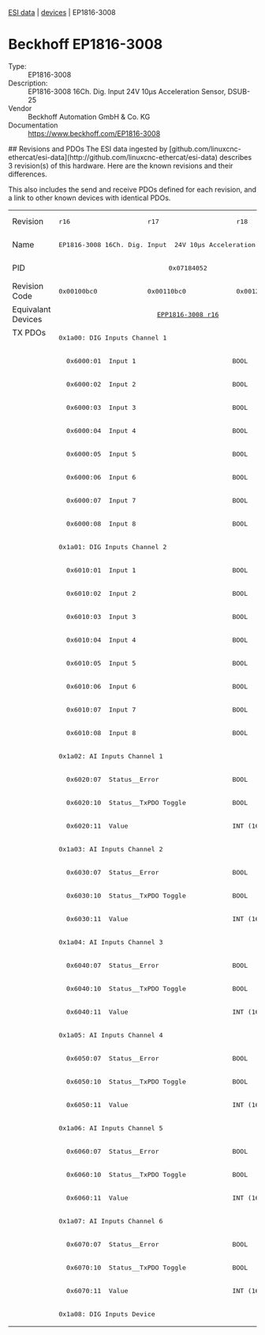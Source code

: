 <div class="nav"><a href="/esi-data">ESI data</a> | <a href="/esi-data/devices">devices</a> | EP1816-3008</div>

#  Beckhoff EP1816-3008

<dl>
  <dt>Type:</dt><dd>EP1816-3008</dd>
  <dt>Description:</dt><dd>EP1816-3008 16Ch. Dig. Input  24V 10µs Acceleration Sensor, DSUB-25</dd>
  <dt>Vendor</dt><dd>Beckhoff Automation GmbH & Co. KG</dd>
  <dt>Documentation</dt><dd><a href="https://www.beckhoff.com/EP1816-3008">https://www.beckhoff.com/EP1816-3008</a></dd>
</dl>
## Revisions and PDOs
The ESI data ingested by [github.com/linuxcnc-ethercat/esi-data](http://github.com/linuxcnc-ethercat/esi-data) describes 3 revision(s) of this hardware.  Here are the known revisions and their differences.

This also includes the send and receive PDOs defined for each revision, and a link to other known devices with identical PDOs.

<table>
<tr >
<td class="first">Revision</td>
<td ><pre>r16</pre></td>
<td ><pre>r17</pre></td>
<td ><pre>r18</pre></td>
</tr>
<tr >
<td class="first">Name</td>
<td  colspan=3 align="center"><pre>EP1816-3008 16Ch. Dig. Input  24V 10µs Acceleration Sensor, DSUB-25</pre></td>
</tr>
<tr >
<td class="first">PID</td>
<td  colspan=3 align="center"><pre>0x07184052</pre></td>
</tr>
<tr >
<td class="first">Revision Code</td>
<td ><pre>0x00100bc0</pre></td>
<td ><pre>0x00110bc0</pre></td>
<td ><pre>0x00120bc0</pre></td>
</tr>
<tr >
<td class="first">Equivalant Devices</td>
<td  colspan=3 align="center"><pre><a href="EPP1816-3008">EPP1816-3008 r16</a></pre></td>
</tr>
<tr class="txpdo pdosection">
<td class="first" rowspan=43 valign=top>TX PDOs</td>
<td colspan=3 align="left"><pre>0x1a00: DIG Inputs Channel 1</pre></td>
<td></td>
</tr>
<tr class="txpdo">
<td  colspan=3 align="left"><pre>  0x6000:01  Input 1                         BOOL</pre></td>
</tr>
<tr class="txpdo">
<td  colspan=3 align="left"><pre>  0x6000:02  Input 2                         BOOL</pre></td>
</tr>
<tr class="txpdo">
<td  colspan=3 align="left"><pre>  0x6000:03  Input 3                         BOOL</pre></td>
</tr>
<tr class="txpdo">
<td  colspan=3 align="left"><pre>  0x6000:04  Input 4                         BOOL</pre></td>
</tr>
<tr class="txpdo">
<td  colspan=3 align="left"><pre>  0x6000:05  Input 5                         BOOL</pre></td>
</tr>
<tr class="txpdo">
<td  colspan=3 align="left"><pre>  0x6000:06  Input 6                         BOOL</pre></td>
</tr>
<tr class="txpdo">
<td  colspan=3 align="left"><pre>  0x6000:07  Input 7                         BOOL</pre></td>
</tr>
<tr class="txpdo">
<td  colspan=3 align="left"><pre>  0x6000:08  Input 8                         BOOL</pre></td>
</tr>
<tr class="txpdo pdosection">
<td  colspan=3 align="left"><pre>0x1a01: DIG Inputs Channel 2</pre></td>
</tr>
<tr class="txpdo">
<td  colspan=3 align="left"><pre>  0x6010:01  Input 1                         BOOL</pre></td>
</tr>
<tr class="txpdo">
<td  colspan=3 align="left"><pre>  0x6010:02  Input 2                         BOOL</pre></td>
</tr>
<tr class="txpdo">
<td  colspan=3 align="left"><pre>  0x6010:03  Input 3                         BOOL</pre></td>
</tr>
<tr class="txpdo">
<td  colspan=3 align="left"><pre>  0x6010:04  Input 4                         BOOL</pre></td>
</tr>
<tr class="txpdo">
<td  colspan=3 align="left"><pre>  0x6010:05  Input 5                         BOOL</pre></td>
</tr>
<tr class="txpdo">
<td  colspan=3 align="left"><pre>  0x6010:06  Input 6                         BOOL</pre></td>
</tr>
<tr class="txpdo">
<td  colspan=3 align="left"><pre>  0x6010:07  Input 7                         BOOL</pre></td>
</tr>
<tr class="txpdo">
<td  colspan=3 align="left"><pre>  0x6010:08  Input 8                         BOOL</pre></td>
</tr>
<tr class="txpdo pdosection">
<td  colspan=3 align="left"><pre>0x1a02: AI Inputs Channel 1</pre></td>
</tr>
<tr class="txpdo">
<td  colspan=3 align="left"><pre>  0x6020:07  Status__Error                   BOOL</pre></td>
</tr>
<tr class="txpdo">
<td  colspan=3 align="left"><pre>  0x6020:10  Status__TxPDO Toggle            BOOL</pre></td>
</tr>
<tr class="txpdo">
<td  colspan=3 align="left"><pre>  0x6020:11  Value                           INT (16 bits)</pre></td>
</tr>
<tr class="txpdo pdosection">
<td  colspan=3 align="left"><pre>0x1a03: AI Inputs Channel 2</pre></td>
</tr>
<tr class="txpdo">
<td  colspan=3 align="left"><pre>  0x6030:07  Status__Error                   BOOL</pre></td>
</tr>
<tr class="txpdo">
<td  colspan=3 align="left"><pre>  0x6030:10  Status__TxPDO Toggle            BOOL</pre></td>
</tr>
<tr class="txpdo">
<td  colspan=3 align="left"><pre>  0x6030:11  Value                           INT (16 bits)</pre></td>
</tr>
<tr class="txpdo pdosection">
<td  colspan=3 align="left"><pre>0x1a04: AI Inputs Channel 3</pre></td>
</tr>
<tr class="txpdo">
<td  colspan=3 align="left"><pre>  0x6040:07  Status__Error                   BOOL</pre></td>
</tr>
<tr class="txpdo">
<td  colspan=3 align="left"><pre>  0x6040:10  Status__TxPDO Toggle            BOOL</pre></td>
</tr>
<tr class="txpdo">
<td  colspan=3 align="left"><pre>  0x6040:11  Value                           INT (16 bits)</pre></td>
</tr>
<tr class="txpdo pdosection">
<td  colspan=3 align="left"><pre>0x1a05: AI Inputs Channel 4</pre></td>
</tr>
<tr class="txpdo">
<td  colspan=3 align="left"><pre>  0x6050:07  Status__Error                   BOOL</pre></td>
</tr>
<tr class="txpdo">
<td  colspan=3 align="left"><pre>  0x6050:10  Status__TxPDO Toggle            BOOL</pre></td>
</tr>
<tr class="txpdo">
<td  colspan=3 align="left"><pre>  0x6050:11  Value                           INT (16 bits)</pre></td>
</tr>
<tr class="txpdo pdosection">
<td  colspan=3 align="left"><pre>0x1a06: AI Inputs Channel 5</pre></td>
</tr>
<tr class="txpdo">
<td  colspan=3 align="left"><pre>  0x6060:07  Status__Error                   BOOL</pre></td>
</tr>
<tr class="txpdo">
<td  colspan=3 align="left"><pre>  0x6060:10  Status__TxPDO Toggle            BOOL</pre></td>
</tr>
<tr class="txpdo">
<td  colspan=3 align="left"><pre>  0x6060:11  Value                           INT (16 bits)</pre></td>
</tr>
<tr class="txpdo pdosection">
<td  colspan=3 align="left"><pre>0x1a07: AI Inputs Channel 6</pre></td>
</tr>
<tr class="txpdo">
<td  colspan=3 align="left"><pre>  0x6070:07  Status__Error                   BOOL</pre></td>
</tr>
<tr class="txpdo">
<td  colspan=3 align="left"><pre>  0x6070:10  Status__TxPDO Toggle            BOOL</pre></td>
</tr>
<tr class="txpdo">
<td  colspan=3 align="left"><pre>  0x6070:11  Value                           INT (16 bits)</pre></td>
</tr>
<tr class="txpdo pdosection">
<td  colspan=3 align="left"><pre>0x1a08: DIG Inputs Device</pre></td>
</tr>
</table>
